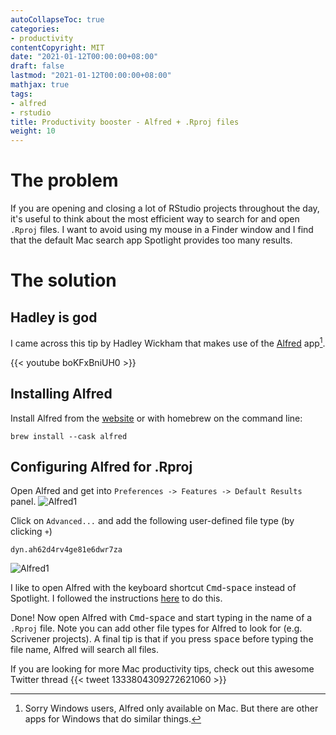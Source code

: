 ```yaml
---
autoCollapseToc: true
categories: 
- productivity
contentCopyright: MIT
date: "2021-01-12T00:00:00+08:00"
draft: false
lastmod: "2021-01-12T00:00:00+08:00"
mathjax: true
tags:
- alfred
- rstudio
title: Productivity booster - Alfred + .Rproj files
weight: 10
---
```


# The problem
If you are opening and closing a lot of RStudio projects throughout the day, it's useful to think about the most efficient way to search for and open `.Rproj` files. I want to avoid using my mouse in a Finder window and I find that the default Mac search app Spotlight provides too many results.

# The solution
## Hadley is god
I came across this tip by Hadley Wickham that makes use of the [Alfred](https://www.alfredapp.com/) app[^1].

{{< youtube boKFxBniUH0 >}}

## Installing Alfred
Install Alfred from the [website](https://www.alfredapp.com/) or with homebrew on the command line:
```
brew install --cask alfred
```

## Configuring Alfred for .Rproj
Open Alfred and get into `Preferences -> Features -> Default Results` panel.
![Alfred1](/img/alfred1.png)

Click on `Advanced...` and add the following user-defined file type (by clicking `+`)
```
dyn.ah62d4rv4ge81e6dwr7za
```
![Alfred1](/img/alfred2.png)

I like to open Alfred with the keyboard shortcut <kbd>Cmd</kbd>-<kbd>space</kbd> instead of Spotlight. I followed the instructions [here](https://www.alfredapp.com/help/troubleshooting/cmd-space/) to do this.

Done! Now open Alfred with <kbd>Cmd</kbd>-<kbd>space</kbd> and start typing in the name of a `.Rproj` file. Note you can add other file types for Alfred to look for (e.g. Scrivener projects). A final tip is that if you press <kbd>space</kbd> before typing the file name, Alfred will search all files.

If you are looking for more Mac productivity tips, check out this awesome Twitter thread 
{{< tweet 1333804309272621060 >}}

[^1]: Sorry Windows users, Alfred only available on Mac. But there are other apps for Windows that do similar things.